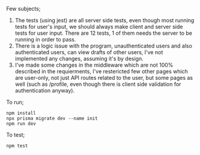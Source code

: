 Few subjects;

1. The tests (using jest) are all server side tests, even though most running tests for user's input, we should always make client and server side tests for user input. There are 12 tests, 1 of them needs the server to be running in order to pass.
2. There is a logic issue with the program, unauthenticated users and also authenticated users, can view drafts of other users, I've not implemented any changes, assuming it's by design.
3. I've made some changes in the middleware which are not 100% described in the requierments, I've  restericted few other pages which are user-only, not just API routes related to the user, but some pages as well (such as /profile, even though there is client side validation for authentication anyway).


To run;

```
npm install
npx prisma migrate dev --name init
npm run dev
```

To test;
```
npm test
```

